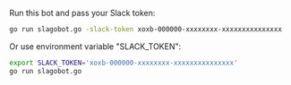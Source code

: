Run this bot and pass your Slack token:

```sh
go run slagobot.go -slack-token xoxb-000000-xxxxxxxx-xxxxxxxxxxxxxxx
```

Or use environment variable "SLACK_TOKEN":

```sh
export SLACK_TOKEN='xoxb-000000-xxxxxxxx-xxxxxxxxxxxxxxx'
go run slagobot.go
```